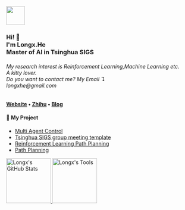 <!-- Hi there! Feel free to make this your own but don't use my data. Attributions are welcomed --> 
<h2><img src="https://media.giphy.com/media/mGcNjsfWAjY5AEZNw6/giphy.gif" width="50"></h2>
<h3>Hi! 👋<br>I'm Longx.He<br>Master of AI in Tsinghua SIGS</h3>
<h6>My research interest is Reinforcement Learning,Machine Learning etc.<br>A kitty lover.<br>Do you want to contact me? My Email ↴<br>longxhe@gmail.com</h6> 

<h4> <a href="https://say-hello2y.github.io/">Website</a> • <a href="https://www.zhihu.com/people/love2you">Zhihu</a> • <a href="https://blog.csdn.net/SayHello2You?spm=1000.2115.3001.5343">Blog</a> </h4>

<h4>📕 My Project</h4>

<!-- BLOG-POST-LIST:START -->
- [Multi Agent Control](https://github.com/Say-Hello2y/MultiAgentSystem)
- [Tsinghua SIGS group meeting template](https://github.com/Say-Hello2y/Tsinghua-SIGS-Group-Meeting-Template)
- [Reinforcement Learning Path Planning](https://github.com/Say-Hello2y/reforcementLearningPathplanner)
- [Path Planning](https://github.com/Say-Hello2y/Path-planning-for-robots)
<!-- BLOG-POST-LIST:END -->
<a href="https://https://dromara.org">
<img height="120px" src="https://github-readme-stats.vercel.app/api?username=Say-Hello2y&hide_title=true&hide_border=true&show_icons=true&include_all_commits=true&count_private=true&line_height=21&text_color=000&icon_color=000&bg_color=0,ea6161,ffc64d,fffc4d,52fa5a&theme=graywhite" alt="Longx's GitHub Stats"/>
<img height="120px" src="https://github-readme-stats.vercel.app/api/top-langs/?username=Say-Hello2y&hide=html&hide_title=true&hide_border=true&layout=compact&langs_count=7&exclude_repo=comp426,Redventures-Movie-Quotes&text_color=000&icon_color=fff&bg_color=0,52fa5a,4dfcff,c64dff&theme=graywhite" alt="Longx's Tools"/>
</a>

